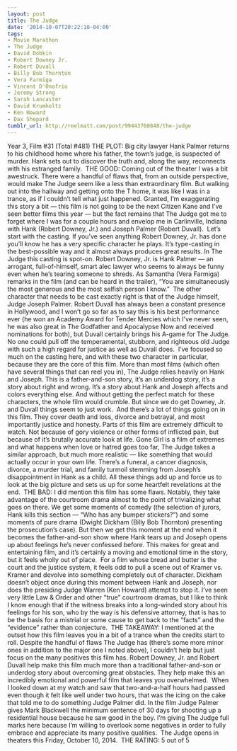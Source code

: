 ```yaml
---
layout: post
title: The Judge
date: '2014-10-07T20:22:10-04:00'
tags:
- Movie Marathon
- The Judge
- David Dobkin
- Robert Downey Jr.
- Robert Duvall
- Billy Bob Thornton
- Vera Farmiga
- Vincent D'Onofrio
- Jeremy Strong
- Sarah Lancaster
- David Krumholtz
- Ken Howard
- Dax Shepard
tumblr_url: http://reelmatt.com/post/99443760848/the-judge
---
```



Year 3, Film #31 (Total #481)
THE PLOT: Big city lawyer Hank Palmer returns to his childhood home where his father, the town’s judge, is suspected of murder. Hank sets out to discover the truth and, along the way, reconnects with his estranged family. 
THE GOOD: Coming out of the theater I was a bit awestruck. There were a handful of flaws that, from an outside perspective, would make The Judge seem like a less than extraordinary film. But walking out into the hallway and getting onto the T home, it was like I was in a trance, as if I couldn’t tell what just happened. Granted, I’m exaggerating this story a bit — this film is not going to be the next Citizen Kane and I’ve seen better films this year — but the fact remains that The Judge got me to forget where I was for a couple hours and envelop me in Carlinville, Indiana with Hank (Robert Downey, Jr.) and Joseph Palmer (Robert Duvall). 
Let’s start with the casting. If you’ve seen anything Robert Downey, Jr. has done you’ll know he has a very specific character he plays. It’s type-casting in the best-possible way and it almost always produces great results. In The Judge this casting is spot-on. Robert Downey, Jr. is Hank Palmer — an arrogant, full-of-himself, smart alec lawyer who seems to always be funny even when he’s tearing someone to shreds. As Samantha (Vera Farmiga) remarks in the film (and can be heard in the trailer), “You are simultaneously the most generous and the most selfish person I know.” 
The other character that needs to be cast exactly right is that of the Judge himself, Judge Joseph Palmer. Robert Duvall has always been a constant presence in Hollywood, and I won’t go so far as to say this is his best performance ever (he won an Academy Award for Tender Mercies which I’ve never seen, he was also great in The Godfather and Apocalypse Now and received nominations for both), but Duvall certainly brings his A-game for The Judge. No one could pull off the temperamental, stubborn, and righteous old Judge with such a high regard for justice as well as Duvall does. 
I’ve focused so much on the casting here, and with these two character in particular, because they are the core of this film. More than most films (which often have several things that can reel you in), The Judge relies heavily on Hank and Joseph. This is a father-and-son story, it’s an underdog story, it’s a story about right and wrong. It’s a story about Hank and Joseph affects and colors everything else. And without getting the perfect match for these characters, the whole film would crumble. But since we do get Downey, Jr. and Duvall things seem to just work. 
And there’s a lot of things going on in this film. They cover death and loss, divorce and betrayal, and most importantly justice and honesty. Parts of this film are extremely difficult to watch. Not because of gory violence or other forms of inflicted pain, but because of it’s brutally accurate look at life. Gone Girl is a film of extremes and what happens when love or hatred goes too far, The Judge takes a similar approach, but much more realistic — like something that would actually occur in your own life. There’s a funeral, a cancer diagnosis, divorce, a murder trial, and family turmoil stemming from Joseph’s disappointment in Hank as a child. All these things add up and force us to look at the big picture and sets us up for some heartfelt revelations at the end. 
THE BAD: I did mention this film has some flaws. Notably, they take advantage of the courtroom drama almost to the point of trivializing what goes on there. We get some moments of comedy (the selection of jurors, Hank kills this section — “Who has any bumper stickers?”) and some moments of pure drama (Dwight Dickham (Billy Bob Thornton) presenting the prosecution’s case). But then we get this moment at the end when it becomes the father-and-son show where Hank tears up and Joseph opens up about feelings he’s never confessed before. This makes for great and entertaining film, and it’s certainly a moving and emotional time in the story, but it feels wholly out of place. 
For a film whose bread and butter is the court and the justice system, it feels odd to pull a scene out of Kramer vs. Kramer and devolve into something completely out of character. Dickham doesn’t object once during this moment between Hank and Joseph, nor does the presiding Judge Warren (Ken Howard) attempt to stop it. I’ve seen very little Law & Order and other “true” courtroom dramas, but I like to think I know enough that if the witness breaks into a long-winded story about his feelings for his son, who by the way is his defensive attorney, that is has to be the basis for a mistrial or some cause to get back to the “facts” and the “evidence” rather than conjecture. 
THE TAKEAWAY: I mentioned at the outset how this film leaves you in a bit of a trance when the credits start to roll. Despite the handful of flaws The Judge has (there’s some more minor ones in addition to the major one I noted above), I couldn’t help but just focus on the many positives this film has. Robert Downey, Jr. and Robert Duvall help make this film much more than a traditional father-and-son or underdog story about overcoming great obstacles. They help make this an incredibly emotional and powerful film that leaves you overwhelmed. 
When I looked down at my watch and saw that two-and-a-half hours had passed even though it felt like well under two hours, that was the icing on the cake that told me to do something Judge Palmer did. In the film Judge Palmer gives Mark Blackwell the minimum sentence of 30 days for shooting up a residential house because he saw good in the boy. I’m giving The Judge full marks here because I’m willing to overlook some negatives in order to fully embrace and appreciate its many positive qualities. 
The Judge opens in theaters this Friday, October 10, 2014. 
THE RATING: 5 out of 5
